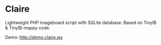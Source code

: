 # Claire
Lightweight PHP imageboard script with SQLite database. Based on TinyIB & TinyIB-mappy code.

Demo: http://demo.claire.ws
